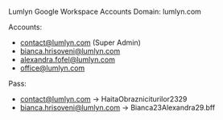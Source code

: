 Lumlyn Google Workspace Accounts
Domain: lumlyn.com

Accounts:
- contact@lumlyn.com    (Super Admin)
- bianca.hrisoveni@lumlyn.com
- alexandra.fofel@lumlyn.com
- office@lumlyn.com

Pass:

- contact@lumlyn.com -> HaitaObrazniciturilor2329
- bianca.hrisoveni@lumlyn.com -> Bianca23Alexandra29.bff
